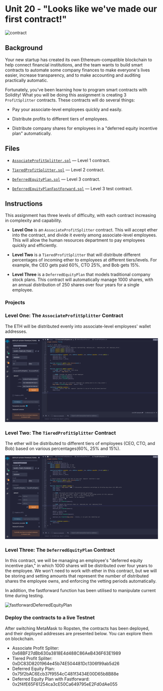 # Unit 20 - "Looks like we've made our first contract!"

![contract](https://image.shutterstock.com/z/stock-photo-two-hands-handshake-polygonal-low-poly-hud-illustration-smart-contract-agreement-blockchain-and-1161295627.jpg)


## Background

Your new startup has created its own Ethereum-compatible blockchain to help connect financial institutions, and the team wants to build smart contracts to automate some company finances to make everyone's lives easier, increase transparency, and to make accounting and auditing practically automatic.

Fortunately, you've been learning how to program smart contracts with Solidity! What you will be doing this assignment is creating 3 `ProfitSplitter` contracts. These contracts will do several things:

* Pay your associate-level employees quickly and easily.

* Distribute profits to different tiers of employees.

* Distribute company shares for employees in a "deferred equity incentive plan" automatically.

## Files

* [`AssociateProfitSplitter.sol`](contracts/AssociateProfitSplitter.sol) — Level 1 contract.

* [`TieredProfitSplitter.sol`](contracts/TieredProfitSplitter.sol) — Level 2 contract.

* [`DeferredEquityPlan.sol`](contracts/DeferredEquityPlan.sol) — Level 3 contract.

* [`DeferredEquityPlanFastForward.sol`](contracts/DeferredEquityPlanFastForward.sol) — Level 3 test contract.

## Instructions

This assignment has three levels of difficulty, with each contract increasing in complexity and capability. 

* **Level One** is an `AssociateProfitSplitter` contract. This will accept ether into the contract, and divide it evenly among associate-level employees. This will allow the human resources department to pay employees quickly and efficiently.

* **Level Two** is a `TieredProfitSplitter` that will distribute different percentages of incoming ether to employees at different tiers/levels. For example, the CEO gets paid 60%, CTO 25%, and Bob gets 15%.

* **Level Three** is a `DeferredEquityPlan` that models traditional company stock plans. This contract will automatically manage 1000 shares, with an annual distribution of 250 shares over four years for a single employee.

### Projects

### Level One: The `AssociateProfitSplitter` Contract

The ETH will be distributed evenly into associate-level employees' wallet addresses.

![associatesplitter](Images/associatesplitter.gif)

### Level Two: The `TieredProfitSplitter` Contract

The ether will be distributed to different tiers of employees (CEO, CTO, and Bob) based on various percentages(60%, 25% and 15%).

![TieredProfitSplitter](Images/TieredProfitSplitter.gif)

### Level Three: The `DeferredEquityPlan` Contract

In this contract, we will be managing an employee's "deferred equity incentive plan," in which 1000 shares will be distributed over four years to the employee. We won't need to work with ether in this contract, but we will be storing and setting amounts that represent the number of distributed shares the employee owns, and enforcing the vetting periods automatically.

In addition, the fastforward function has been utilised to manipulate current time during testing.

![fastforwardDeferredEquityPlan](Images/fastforwardDeferredEquityPlan.gif)

### Deploy the contracts to a live Testnet

After switching MetaMask to Ropsten, the contracts has been deployed, and  their deployed addresses are presented below. You can explore them on blockchain. 

* Associate Profit Spliter: 0x68BF27dBb630a3818E4d488C86AeB436F63E1989
* Tiered Profit Spliter: 0xDC83D8201964e45b74E504481Dc1306f99ab5d26 
* Deferred Equity Plan: 0x75f2bAC6Ecb37f9554cC481f3434E00D65b8B88e
* Deferred Equity Plan with Fastforward: 0x2f4fE65F61254ca3cE50Ca649795eE2Fd0dAe055

